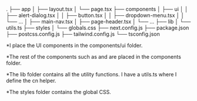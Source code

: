 .
├── app
│ ├── layout.tsx
│ └── page.tsx
├── components
│ ├── ui
│ │ ├── alert-dialog.tsx
│ │ ├── button.tsx
│ │ ├── dropdown-menu.tsx
│ │ └── ...
│ ├── main-nav.tsx
│ ├── page-header.tsx
│ └── ...
├── lib
│ └── utils.ts
├── styles
│ └── globals.css
├── next.config.js
├── package.json
├── postcss.config.js
├── tailwind.config.js
└── tsconfig.json

\*I place the UI components in the components/ui folder.

\*The rest of the components such as <PageHeader /> and <MainNav /> are placed in the components folder.

\*The lib folder contains all the utility functions. I have a utils.ts where I define the cn helper.

\*The styles folder contains the global CSS.
